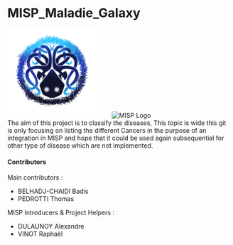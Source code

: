 # MISP_Maladie_Galaxy
<img src="KrakenAbyssEffect.png" height="200"> &nbsp;&nbsp;&nbsp;&nbsp;&nbsp;&nbsp;&nbsp;&nbsp;![MISP Logo](https://upload.wikimedia.org/wikipedia/commons/9/91/Misp-logo.png) \
The aim of this project is to classify the diseases, This topic is wide this git is only focusing on listing the different Cancers in the purpose of an integration in MISP 
and hope that it could be used again subsequential for other type of disease which are not implemented.

#### Contributors
Main contributors : 
- BELHADJ-CHAIDI Badis
- PEDROTTI Thomas

MISP Introducers & Project Helpers :
- DULAUNOY Alexandre
- VINOT Raphaël
